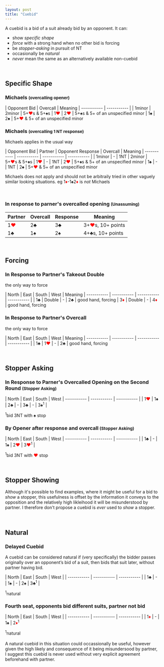 ```yaml
---
layout: post
title: "Cuebid"
---
```


A cuebid is a bid of a suit already bid by an opponent.
It can:
- show *specific shape*
- *force* with a strong hand when no other bid is forcing
- be *stopper-asking* in pursuit of NT
- occasionally be *natural*
- *never* mean the same as an alternatively available non-cuebid

<br>

## Specific Shape
### Michaels <small>(overcalling opener)</small>

| Opponent Bid | Overcall |  Meaning
| ----------- | ----------- |
| 1minor | 2minor | 5+<font style='color:red;'>&hearts;</font>s & 5+&spades;s
| 1<font style='color:red;'>&hearts;</font> | 2<font style='color:red;'>&hearts;</font> | 5+&spades;s & 5+ of an unspecified minor
| 1<font style='color:black;'>&spades;</font> | 2<font style='color:black;'>&spades;</font> | 5+<font style='color:red;'>&hearts;</font> & 5+ of an unspecified minor

### Michaels <small>(overcalling 1 NT response)</small>
Michaels applies in the usual way

| Opponent Bid | Partner |  Opponent Response | Overcall | Meaning
| ----------- | ----------- | ----------- | ----------- |
| 1minor | - | 1NT | 2minor | 5+<font style='color:red;'>&hearts;</font>s & 5+&spades;s
| 1<font style='color:red;'>&hearts;</font> | - | 1NT | 2<font style='color:red;'>&hearts;</font> | 5+&spades;s & 5+ of an unspecified minor
| 1<font style='color:black;'>&spades;</font> | - | 1NT |  2<font style='color:black;'>&spades;</font> | 5+<font style='color:red;'>&hearts;</font> & 5+ of an unspecified minor

Michaels does not apply and should not be arbitraily tried in other vaguely similar looking situations.
eg 1<font style='color:red;'>&diams;</font>-1&spades;2<font style='color:red;'>&diams;</font> is *not* Michaels

<br>

### In response to parner's overcalled opening <small>(Unassuming)</small>

| Partner | Overcall | Response | Meaning
| ----------- | ----------- | ----------- | ----------- |
| 1<font style='color:red;'>&hearts;</font> | 2<font style='color:black;'>&clubs;</font> | 3<font style='color:black;'>&clubs;</font> | 3+<font style='color:red;'>&hearts;</font>s, 10+ points
| 1&clubs; | 1&spades; | 2&spades; | 4+&clubs;s, 10+ points

<br>

## Forcing

### In Response to Partner's Takeout Double
the only way to force

| North | East | South | West | Meaning
| ----------- | ----------- | ----------- | ----------- |
| 1&clubs; | Double | - | 2&clubs; | good hand, forcing
| 3<font style='color:red;'>&diams;</font> | Double | - | 4<font style='color:red;'>&diams;</font> | good hand, forcing

### In Response to Partner's Overcall
the only way to force

| North | East | South | West | Meaning
| ----------- | ----------- | ----------- | ----------- |
| 1&clubs; | 1<font style='color:red;'>&hearts;</font> | - | 2&clubs; | good hand, forcing

<br>

## Stopper Asking

### In Response to Parner's Overcalled Opening on the Second Round <small>(Stopper Asking)</small>

| North | East | South | West
| ----------- | ----------- | ----------- |
| 1<font style='color:red;'>&hearts;</font> | 1&spades; | 2&clubs; | -
| 3&clubs; | - | 3&spades;<sup>1</sup> | 

<sup>1</sup>bid 3NT with &spades; stop

### By Opener after response and overcall <small>(Stopper Asking)</small>

| North | East | South | West
| ----------- | ----------- | ----------- |
| 1&clubs; | - | 1&spades; | 2<font style='color:red;'>&hearts;</font>
| 3<font style='color:red;'>&hearts;</font><sup>1</sup> |

<sup>1</sup>bid 3NT with <font style='color:red;'>&hearts;</font> stop

<br>

## Stopper Showing

Although it's possible to find examples, where it might be useful for a bid to *show* a stopper, this usefulness is offset by the information it conveys to the opposition and the relatively high likleihood it will be misunderstood by partner. I therefore don't propose a cuebid is *ever* used to *show* a stopper.

<br>

## Natural
### Delayed Cuebid

A cuebid can be considered natural if (very specifically) the bidder passes originally over an opponent’s bid of a suit, then bids that suit later, without partner having bid.

| North | East | South | West |
| ----------- | ----------- | ----------- |
| 1&clubs; | - | 1&spades; | -
| 2&spades; | 3&clubs;<sup>1</sup> |

<sup>1</sup>natural

### Fourth seat, opponents bid different suits, partner not bid

| North | East | South | West |
| ----------- | ----------- | ----------- |
| 1<font style='color:red;'>&diams;</font> | - | 1&spades; |  2<font style='color:red;'>&diams;</font><sup>1</sup>

<sup>1</sup>natural<br><br> 
A natural cuebid in this situation could occassionally be useful, however given the high likely and consequence of it being misundersood by partner, I suggest this cuebid is never used without very explicit agreement beforehand with partner.
